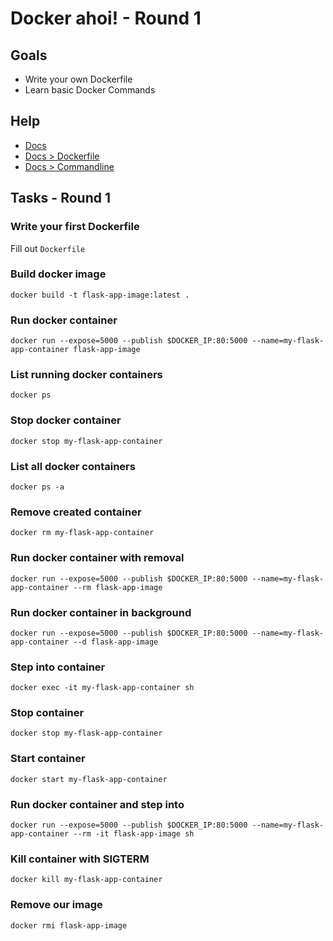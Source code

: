 # Docker ahoi! - Round 1

## Goals

* Write your own Dockerfile
* Learn basic Docker Commands

## Help

* [Docs](https://docs.docker.com)
* [Docs > Dockerfile](https://docs.docker.com/engine/reference/builder/)
* [Docs > Commandline](https://docs.docker.com/engine/reference/commandline/cli)

## Tasks - Round 1

### Write your first Dockerfile

Fill out `Dockerfile`

### Build docker image

`docker build -t flask-app-image:latest .`

### Run docker container

`docker run --expose=5000 --publish $DOCKER_IP:80:5000 --name=my-flask-app-container flask-app-image`

### List running docker containers

`docker ps`

### Stop docker container

`docker stop my-flask-app-container`

### List all docker containers

`docker ps -a`

### Remove created container

`docker rm my-flask-app-container`

### Run docker container with removal

`docker run --expose=5000 --publish $DOCKER_IP:80:5000 --name=my-flask-app-container --rm flask-app-image`

### Run docker container in background

`docker run --expose=5000 --publish $DOCKER_IP:80:5000 --name=my-flask-app-container --d flask-app-image`

### Step into container

`docker exec -it my-flask-app-container sh`

### Stop container

`docker stop my-flask-app-container`

### Start container

`docker start my-flask-app-container`

### Run docker container and step into

`docker run --expose=5000 --publish $DOCKER_IP:80:5000 --name=my-flask-app-container --rm -it flask-app-image sh`

### Kill container with SIGTERM

`docker kill my-flask-app-container`

### Remove our image

`docker rmi flask-app-image`
